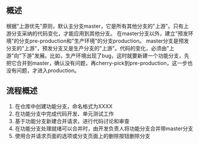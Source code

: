 ## 概述
根据"上游优先"原则，默认主分支master，它是所有其他分支的"上游"。只有上游分支采纳的代码变化，才能应用到其他分支。
在master分支以外，建立"预发环境"的分支pre-production和"生产环境"的分支production。
master分支是预发分支的"上游"，预发分支又是生产分支的"上游"。代码的变化，必须由"上游"向"下游"发展。比如，生产环境出现了bug，这时就要新建一个功能分支，先把它合并到master，确认没有问题，再cherry-pick到pre-production，这一步也没有问题，才进入production。

## 流程概述
1. 在仓库中创建功能分支，命名格式为XXXX
2. 在功能分支中完成代码开发、单元测试工作
3. 基于功能分支新建合并请求，进行代码讨论和审查
4. 在功能分支处理就绪可以合并时，由开发负责人将功能分支合并带master分支
5. 使用合并请求页面的选项或分支页面上的删除按钮删除分支
